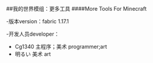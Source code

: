 ##我的世界模组：更多工具 
####More Tools For Minecraft

-版本version：fabric 1.17.1

-开发人员developer：
- Cg1340 主程序；美术 programmer;art
- 明るい 美术 art


